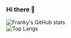 ### Hi there 👋
![Franky's GitHub stats](https://github-readme-stats.vercel.app/api?username=Franky-Lim24&show_icons=true&theme=dracula)  
![Top Langs](https://github-readme-stats.vercel.app/api/top-langs/?username=Franky-Lim24&theme=dracula) 


<!--
**Franky-Lim24/Franky-Lim24** is a ✨ _special_ ✨ repository because its `README.md` (this file) appears on your GitHub profile.

Here are some ideas to get you started:

- 🔭 I’m currently working on ...
- 🌱 I’m currently learning ...
- 👯 I’m looking to collaborate on ...
- 🤔 I’m looking for help with ...
- 💬 Ask me about ...
- 📫 How to reach me: ...
- 😄 Pronouns: ...
- ⚡ Fun fact: ...
-->
